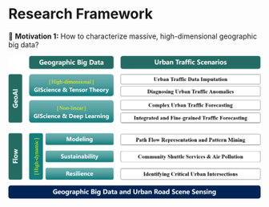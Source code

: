 Research Framework
======
:page_facing_up: **Motivation 1:** How to characterize massive, high-dimensional geographic big data?

![Editing a markdown file for a talk](/images/Outline.png)

